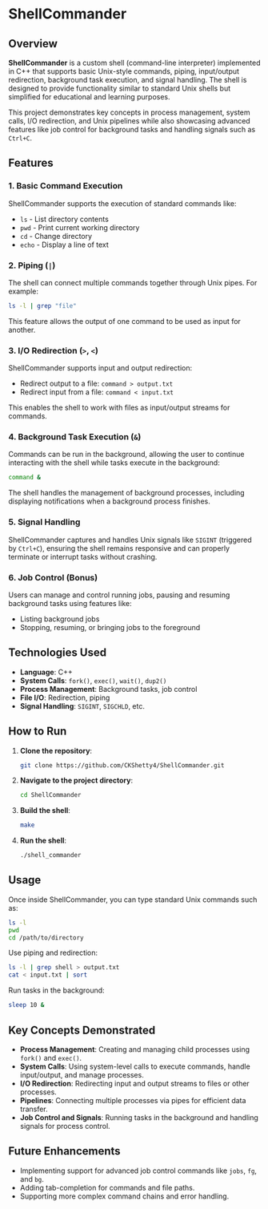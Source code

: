 # ShellCommander

## Overview

**ShellCommander** is a custom shell (command-line interpreter) implemented in C++ that supports basic Unix-style commands, piping, input/output redirection, background task execution, and signal handling. The shell is designed to provide functionality similar to standard Unix shells but simplified for educational and learning purposes. 

This project demonstrates key concepts in process management, system calls, I/O redirection, and Unix pipelines while also showcasing advanced features like job control for background tasks and handling signals such as `Ctrl+C`.

## Features

### 1. **Basic Command Execution**
ShellCommander supports the execution of standard commands like:
- `ls` - List directory contents
- `pwd` - Print current working directory
- `cd` - Change directory
- `echo` - Display a line of text

### 2. **Piping (`|`)**
The shell can connect multiple commands together through Unix pipes. For example:
```bash
ls -l | grep "file"
```
This feature allows the output of one command to be used as input for another.

### 3. **I/O Redirection (`>`, `<`)**
ShellCommander supports input and output redirection:
- Redirect output to a file: `command > output.txt`
- Redirect input from a file: `command < input.txt`
  
This enables the shell to work with files as input/output streams for commands.

### 4. **Background Task Execution (`&`)**
Commands can be run in the background, allowing the user to continue interacting with the shell while tasks execute in the background:
```bash
command &
```
The shell handles the management of background processes, including displaying notifications when a background process finishes.

### 5. **Signal Handling**
ShellCommander captures and handles Unix signals like `SIGINT` (triggered by `Ctrl+C`), ensuring the shell remains responsive and can properly terminate or interrupt tasks without crashing.

### 6. **Job Control (Bonus)**
Users can manage and control running jobs, pausing and resuming background tasks using features like:
- Listing background jobs
- Stopping, resuming, or bringing jobs to the foreground

## Technologies Used

- **Language**: C++
- **System Calls**: `fork()`, `exec()`, `wait()`, `dup2()`
- **Process Management**: Background tasks, job control
- **File I/O**: Redirection, piping
- **Signal Handling**: `SIGINT`, `SIGCHLD`, etc.

## How to Run

1. **Clone the repository**:
   ```bash
   git clone https://github.com/CKShetty4/ShellCommander.git
   ```
2. **Navigate to the project directory**:
   ```bash
   cd ShellCommander
   ```
3. **Build the shell**:
   ```bash
   make
   ```
4. **Run the shell**:
   ```bash
   ./shell_commander
   ```

## Usage

Once inside ShellCommander, you can type standard Unix commands such as:
```bash
ls -l
pwd
cd /path/to/directory
```

Use piping and redirection:
```bash
ls -l | grep shell > output.txt
cat < input.txt | sort
```

Run tasks in the background:
```bash
sleep 10 &
```

## Key Concepts Demonstrated

- **Process Management**: Creating and managing child processes using `fork()` and `exec()`.
- **System Calls**: Using system-level calls to execute commands, handle input/output, and manage processes.
- **I/O Redirection**: Redirecting input and output streams to files or other processes.
- **Pipelines**: Connecting multiple processes via pipes for efficient data transfer.
- **Job Control and Signals**: Running tasks in the background and handling signals for process control.

## Future Enhancements

- Implementing support for advanced job control commands like `jobs`, `fg`, and `bg`.
- Adding tab-completion for commands and file paths.
- Supporting more complex command chains and error handling.
